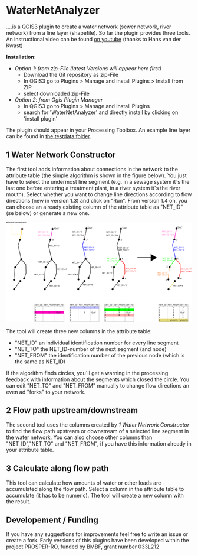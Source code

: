 # WaterNetAnalyzer
....is a QGIS3 plugin to create a water network (sewer network, river network) from a line layer (shapefile). So far the plugin provides three tools. An instructional video can be found [on youtube](https://www.youtube.com/watch?v=3GBr57evQPI) (thanks to Hans van der Kwast)

**Installation:** 
* *Option 1: from zip-File (latest Versions will appear here first)*
  * Download the Git repository as zip-File 
  * In QGIS3 go to Plugins > Manage and install Plugins > Install from ZIP
  * select downloaded zip-File
* *Option 2: from Qgis Plugin Manager*
  * In QGIS3 go to Plugins > Manage and install Plugins 
  * search for 'WaterNetAnalyzer' and directly install by clicking on 'install plugin' 

The plugin should appear in your Processing Toolbox. 
An example line layer can be found in [the testdata folder](/testdata).

## 1 Water Network Constructor
The first tool adds information about connections in the network to the attribute table (the simple algorithm is shown in the figure below). You just have to select the undermost line segment (e.g. in a sewage system it´s the last one before entering a treatment plant, in a river system it´s the river mouth). Select whether you want to change line directions according to flow directions (new in version 1.3) and click on "Run". From version 1.4 on, you can choose an already existing column of the attribute table as "NET_ID" (se below) or generate a new one.

![Network Algorithm](/help/images/Netz_erstellen2.png)

The tool will create three new columns in the attribute table: 
* "NET_ID"  an individual identification number for every line segment
* "NET_TO"  the NET_ID-number of the next segment (and node)
* "NET_FROM" the identification number of the previous node (which is the same as NET_ID)

If the algorithm finds circles, you´ll get a warning in the processing feedback with information about the segments which closed the circle. You can edit "NET_TO" and "NET_FROM" manually to change flow directions an even ad "forks" to your network.

## 2 Flow path upstream/downstream
The second tool uses the columns created by *1 Water Network Constructor* to find the flow path upstream or downstream of a selected line segment in the water network. 
You can also choose other columns than "NET_ID","NET_TO" and "NET_FROM", if you have this information already in your attribute table.

## 3 Calculate along flow path
This tool can calculate how amounts of water or other loads are accumulated along the flow path. Select a column in the attribute table to accumulate (it has to be numeric). The tool will create a new column with the result.


## Developement / Funding
If you have any suggestions for improvements feel free to write an issue or create a fork. 
Early versions of this plugins have been developed within the project PROSPER-RO, funded by BMBF, grant number 033L212
